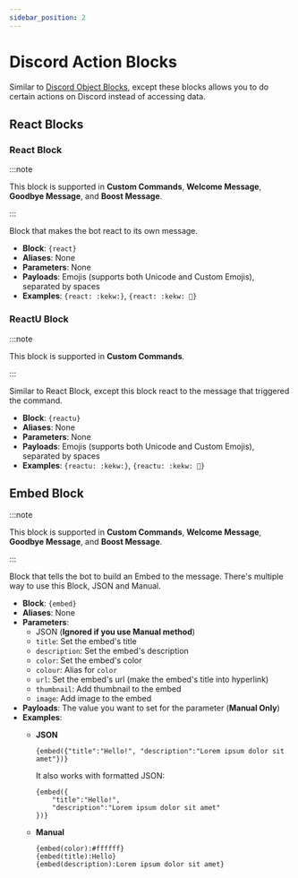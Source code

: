 ```yaml
---
sidebar_position: 2
---
```


# Discord Action Blocks

Similar to [Discord Object Blocks](discord), except these blocks allows you to do certain actions on Discord instead of accessing data.

## React Blocks

### React Block

:::note

This block is supported in **Custom Commands**, **Welcome Message**, **Goodbye Message**,
and **Boost Message**.

:::

Block that makes the bot react to its own message.

- **Block**: `{react}`
- **Aliases**: None
- **Parameters**: None
- **Payloads**: Emojis (supports both Unicode and Custom Emojis), separated by
  spaces
- **Examples**: `{react: :kekw:}`, `{react: :kekw: 🤔}`

### ReactU Block

:::note

This block is supported in **Custom Commands**.

:::

Similar to React Block, except this block react to the message that triggered the command.

- **Block**: `{reactu}`
- **Aliases**: None
- **Parameters**: None
- **Payloads**: Emojis (supports both Unicode and Custom Emojis), separated by
  spaces
- **Examples**: `{reactu: :kekw:}`, `{reactu: :kekw: 🤔}`

## Embed Block

:::note

This block is supported in **Custom Commands**, **Welcome Message**, **Goodbye Message**,
and **Boost Message**.

:::

Block that tells the bot to build an Embed to the message. There's multiple way
to use this Block, JSON and Manual.

- **Block**: `{embed}`
- **Aliases**: None
- **Parameters**:
   - JSON (**Ignored if you use Manual method**)
   - `title`: Set the embed's title
   - `description`: Set the embed's description
   - `color`: Set the embed's color
   - `colour`: Alias for `color`
   - `url`: Set the embed's url (make the embed's title into hyperlink)
   - `thumbnail`: Add thumbnail to the embed
   - `image`: Add image to the embed
- **Payloads**: The value you want to set for the parameter (**Manual Only**)
- **Examples**:
   - **JSON**

     ```
     {embed({"title":"Hello!", "description":"Lorem ipsum dolor sit amet"})}
     ```

     It also works with formatted JSON:

     ```
     {embed({
         "title":"Hello!",
         "description":"Lorem ipsum dolor sit amet"
     })}
     ```

   - **Manual**

     ```
     {embed(color):#ffffff}
     {embed(title):Hello}
     {embed(description):Lorem ipsum dolor sit amet}
     ```

